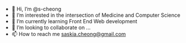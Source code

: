 - 👋 Hi, I’m @s-cheong
- 👀 I’m interested in the intersection of Medicine and Computer Science
- 🌱 I’m currently learning Front End Web development
- 💞️ I’m looking to collaborate on ...
- 📫 How to reach me saskia.cheong@gmail.com

<!---
s-cheong/s-cheong is a ✨ special ✨ repository because its `README.md` (this file) appears on your GitHub profile.
You can click the Preview link to take a look at your changes.
--->
